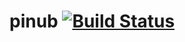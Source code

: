 # pinub [![Build Status](https://semaphoreci.com/api/v1/dabio/pinub/branches/master/badge.svg)](https://semaphoreci.com/dabio/pinub)
